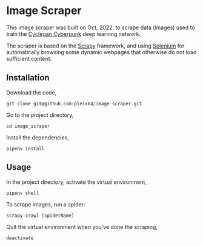 # Image Scraper

This image scraper was built on Oct, 2022, to scrape data (images) used to train the [Cyclegan Cyberpunk](https://github.com/pleix64/cyclegan-cyberpunk) deep learning network. 

The scraper is based on the [Scrapy](https://docs.scrapy.org/en/latest/index.html) framework, and using [Selenium](https://www.selenium.dev/documentation/) for automatically browsing some dynamic webpages that otherwise do not load sufficient content. 
## Installation
Download the code, 
```
git clone git@github.com:pleix64/image-scraper.git
```
Go to the project directory, 
```
cd image_scraper
```
Install the dependencies,
```
pipenv install
```
## Usage
In the project directory, activate the virtual environment, 
```
pipenv shell
```
To scrape images, run a spider:
```
scrapy crawl [spiderName]
```
Quit the virtual environment when you've done the scraping, 
```
deactivate
```
